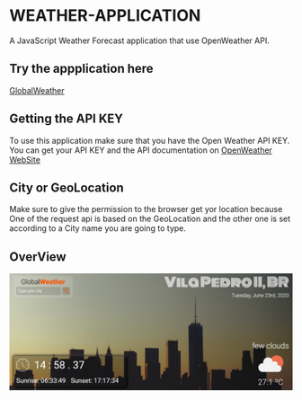# WEATHER-APPLICATION
A JavaScript Weather Forecast application that use OpenWeather API.

## Try the appplication here
[GlobalWeather](https://gabrielmxavier.github.io/WEATHER-APPLICATION/)

## Getting the API KEY

To use this application make sure that you have the Open Weather API KEY.
You can get your API KEY and the API documentation on [OpenWeather WebSite](https://openweathermap.org/)

## City or GeoLocation

Make sure to give the permission to the browser get yor location because One of the request api is based on the GeoLocation and the other one is set according to a City name you are going to type.

## OverView

![Weather application view](https://github.com/gabrielmxavier/WEATHER-APPLICATION/blob/master/app%20overview.jpg)

